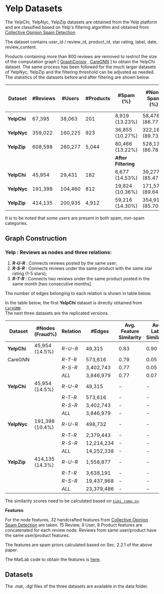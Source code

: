 

# Yelp Datasets


The YelpChi, YelpNyc, YelpZip datasets are obtained from the Yelp platform and are classified based on Yelp's filtering algorithm
and obtained from [Collective Opinion Spam Detection](https://dl.acm.org/doi/pdf/10.1145/2783258.2783370). 


The dataset contains user\_id / review\_id, product\_id, star rating, label, date, review\_content.

Products containing more than 800 reviews are removed to restrict the size of the computation graph [ [GraphConsis](https://arxiv.org/pdf/2005.00625) , [CareGNN](https://arxiv.org/pdf/2008.08692) ] to obtain the YelpChi dataset.
The same process has been followed for the much larger datasets of YelpNyc, YelpZip and the filtering threshold can be 
adjusted as needed. The statistics of the datasets before and after filtering are shown below. 



| Dataset     | #Reviews| #Users  | #Products | #Spam (\%)         | #Non-Spam (\%)         | #Spam Users (\%)     | #Non-Spam Users (\%)         |
|-------------|---------|---------|-----------|--------------------|------------------------|----------------------|------------------------------|
| **YelpChi** | 67,395  | 38,063  | 201       | 8,919  (13.23\%)   | 58,476 (86.77\%)       | 7,739  (20.33\%)     | 30,459   (80.02\%)           |
| **YelpNyc** | 359,022 | 160,225 | 923       | 36,855 (10.27\%)   | 322,167 (89.73\%)      | 28,496 (17.78\%)     | 132,386  (82.63\%)           |       
| **YelpZip** | 608,598 | 260,277 | 5,044     | 80,466 (13.22\%)   | 528,132 (86.78\%)      | 62,228 (23.91\%)     | 200,170  (76.91\%)           |
|  |  |  | | **After Filtering**  |  |  |  |
| **YelpChi** | 45,954  | 29,431  | 182       | 6,677  (14.53\%)   | 39,277  (85.47\%)      | 6,038  (20.52\%)     | 23,482  (79.79\%)            |
| **YelpNyc** | 191,398 | 104,460 | 812       | 19,824 (10.36\%)   | 171,574 (89.64\%)      | 16,917 (16.19\%)     | 87,831  (84.08\%)            |
| **YelpZip** | 414,135 | 200,935 | 4,912     | 59,216 (14.30\%)   | 354,919 (85.70\%)      | 48,224 (24.0\%)      | 154,271 (76.78\%)            |


It is to be noted that some users are present in both spam, non-spam categories.

## Graph Construction

### **Yelp** : Reviews as nodes and three relations: 

1) ***R-U-R*** : Connects reviews posted by the same user; 
2) ***R-S-R*** : Connects reviews under the same product with the same star rating (1-5 stars); 
3) ***R-T-R*** : Connects two reviews under the same product posted in the same month [two consecutive months].

The number of edges belonging to each relation is shown in table below. 

In the table below, the first **YelpChi** dataset is directly obtained from [`CareGNN`](https://github.com/YingtongDou/CARE-GNN/tree/master/data).  
The next three datasets are the replicated versions.


| Dataset  | #Nodes (Fraud\%)   | Relation   | #Edges    	  | Avg. Feature Similarity | Avg. Label Similarity  |
|----------|--------------------|----------- |--------------|-------------------------|------------------------|
|**YelpChi**  | 45,954 (14.5\%)  | *R-U-R*   | 49,315    	  | 0.83             		    | 0.90                   |
| CareGNN  |                     | *R-T-R*   | 573,616   	  | 0.79                    | 0.05                   |
|          |                     | *R-S-R*   | 3,402,743 	  | 0.77                    | 0.05                   |
|          |                     | *ALL*     | 3,846,979 	  | 0.77                    | 0.07                   |
| **YelpChi** | 45,954 (14.5\%)  | *R-U-R*   | 49,315    	  | -                       | -                      |
|          |                     | *R-T-R*   | 573,616   	  | -                       | -                      |
|          |                     | *R-S-R*   | 3,402,743 	  | -                       | -                      |
|          |                     | *ALL*     | 3,846,979 	  | -                       | -                      |
| **YelpNyc** | 191,398 (10.4\%) | *R-U-R*   | 498,732    	| -                       | -                      |
|          |                     | *R-T-R*   | 2,379,443   	| -                       | -                      |
|          |                     | *R-S-R*   | 12,214,234 	| -                       | -                      |
|          |                     | *ALL*     | 14,252,338 	| -                       | -                      |
| **YelpZip** | 414,135 (14.3\%) | *R-U-R*   | 1,558,877   	| -                       | -                      |
|          |                     | *R-T-R*   | 3,638,191   	| -                       | -                      |
|          |                     | *R-S-R*   | 19,437,968 	| -                       | -                      |
|          |                     | *ALL*     | 23,379,486 	| -                       | -                      |



The similarity scores need to be calculated based on [`simi_comp.py`](https://github.com/YingtongDou/CARE-GNN/blob/master/simi_comp.py).

**Features**

For the node features, 32 handcrafted features from [Collective Opinion Spam Detection](https://dl.acm.org/doi/pdf/10.1145/2783258.2783370) are taken. 
15 Review, 9 User, 8 Product features are concatenated for each review node. Reviews from same user/product have the same user/product features.

The features are spam priors calculated based on Sec. 2.2.1 of the above paper.

The MatLab code to obtain the features is [here](https://www.dropbox.com/scl/fo/brfrsg6w7s1olf5ce9ebd/AFT9FJm-7-xvg1s-P3z1slw?rlkey=zzrh34yc3dd34fug2ewcxn8lf&e=1&dl=0).


## Datasets

The .mat, .dgl files of the three datasets are available in the data folder.


